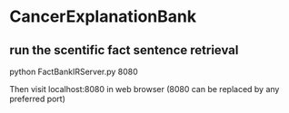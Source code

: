 # CancerExplanationBank
## run the scentific fact sentence retrieval
python FactBankIRServer.py 8080

Then visit localhost:8080 in web browser
(8080 can be replaced by any preferred port)

